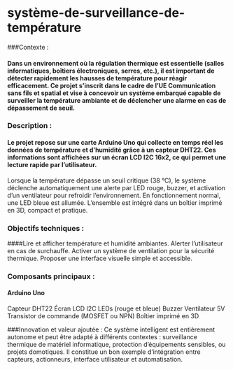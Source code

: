 # système-de-surveillance-de-température
###Contexte :
#### Dans un environnement où la régulation thermique est essentielle (salles informatiques, boîtiers électroniques, serres, etc.), il est important de détecter rapidement les hausses de température pour réagir efficacement. Ce projet s’inscrit dans le cadre de l’UE Communication sans fils et spatial et vise à concevoir un système embarqué capable de surveiller la température ambiante et de déclencher une alarme en cas de dépassement de seuil.

### Description :
#### Le projet repose sur une carte Arduino Uno qui collecte en temps réel les données de température et d’humidité grâce à un capteur DHT22. Ces informations sont affichées sur un écran LCD I2C 16x2, ce qui permet une lecture rapide par l’utilisateur.

Lorsque la température dépasse un seuil critique (38 °C), le système déclenche automatiquement une alerte par LED rouge, buzzer, et activation d’un ventilateur pour refroidir l’environnement. En fonctionnement normal, une LED bleue est allumée. L’ensemble est intégré dans un boîtier imprimé en 3D, compact et pratique.

### Objectifs techniques :
####Lire et afficher température et humidité ambiantes.
Alerter l’utilisateur en cas de surchauffe.
Activer un système de ventilation pour la sécurité thermique.
Proposer une interface visuelle simple et accessible.
### Composants principaux :
#### Arduino Uno
Capteur DHT22
Écran LCD I2C
LEDs (rouge et bleue)
Buzzer
Ventilateur 5V
Transistor de commande (MOSFET ou NPN)
Boîtier imprimé en 3D

###Innovation et valeur ajoutée :
Ce système intelligent est entièrement autonome et peut être adapté à différents contextes : surveillance thermique de matériel informatique, protection d’équipements sensibles, ou projets domotiques. Il constitue un bon exemple d’intégration entre capteurs, actionneurs, interface utilisateur et automatisation.



